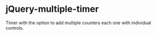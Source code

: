 # jQuery-multiple-timer
Timer with the option to add multiple counters each one with individual controls.
